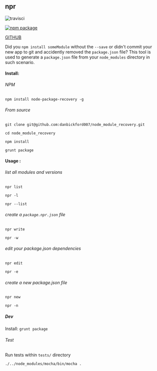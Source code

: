 ## npr

![travisci](https://travis-ci.org/danbickford007/node-package-recovery.svg?branch=master)

[![npm package](https://nodei.co/npm/node-package-recovery.png?downloads=true&downloadRank=true&stars=true)](https://www.npmjs.com/package/node-package-recovery)

[GITHUB](https://github.com/danbickford007/node-package-recovery)

Did you `npm install someModule` without the `--save` or didn't commit your new app to git 
and accidently removed the `package.json` file? This tool is used to generate a `package.json` 
file from your `node_modules` directory in such scenario.

#### Install:

###### NPM

`npm install node-package-recovery -g`

###### From source

`git clone git@github.com:danbickford007/node_module_recovery.git`

`cd node_module_recovery`

`npm install`

`grunt package`

#### Usage :

###### list all modules and versions

`npr list`

`npr -l`

`npr --list`

###### create a `package.npr.json` file

`npr write`

`npr -w`

###### edit your package.json dependencies

`npr edit`

`npr -e`

###### create a new package.json file

`npr new`

`npr -n`

##### Dev

Install: `grunt package`

###### Test

Run tests within `tests/` directory

`./../node_modules/mocha/bin/mocha .`
